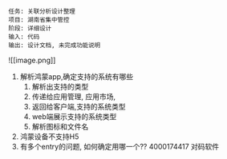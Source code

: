 	任务: 关联分析设计整理
	项目: 湖南省集中管控
	阶段: 详细设计
	输入: 代码
	输出: 设计文档, 未完成功能说明


![[image.png]]

1. 解析鸿蒙app,确定支持的系统有哪些
	1. 解析出支持的类型
	2. 传递给应用管理, 应用市场,
	3. 返回给客户端,支持的系统类型
	4. web端展示支持的系统类型
	5. 解析图标和文件名
2. 鸿蒙设备不支持H5
3. 有多个entry的问题, 如何确定用哪一个??
4000174417   对码软件
